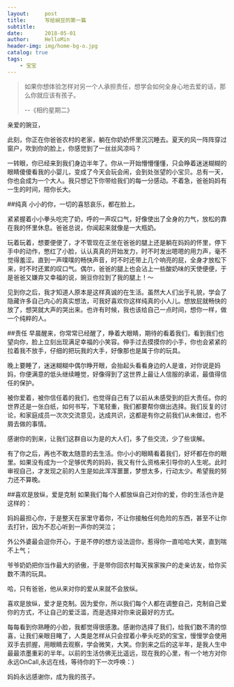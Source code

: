 ```yaml
---
layout:     post
title:      写给豌豆的第一篇
subtitle:   
date:       2018-05-01
author:     HelloMin
header-img: img/home-bg-o.jpg
catalog: true
tags:
    - 宝宝
---
```


> 如果你想体验怎样对另一个人承担责任，想学会如何全身心地去爱的话，那么你就应该有孩子。
> 
> --《相约星期二》


亲爱的豌豆，

此刻，你正在你爸爸农村的老家，躺在你奶奶怀里沉沉睡去。夏天的风一阵阵穿过窗户，吹到你的脸上，你感觉到了一丝丝风凉吗？

一转眼，你已经来到我们身边半年了。你从一开始懵懵懂懂，只会睁着迷迷糊糊的眼睛傻傻看我的小婴儿，变成了今天会玩会闹，会到处张望的小宝贝。总有一天，你也会成为一个大人。我只想记下你带给我们的每一分感动。不着急，爸爸妈妈有一生的时间，陪你长大。

##纯真
小小的你，一切的喜怒哀乐，都在脸上。

紧紧握着小小拳头吃完了奶，呼的一声叹口气，好像使出了全身的力气，放松的靠在我的怀里休息。爸爸总说，你闻起来就像是一大瓶奶。

玩着玩着，想要便便了，才不管现在正坐在爸爸的腿上还是躺在妈妈的怀里，停下手中的动作，憋红了小脸，认认真真的开始发力，时不时发出嗯嗯的用力声，毫不觉得羞涩。直到一声噗噗的畅快声音，时不时还带上几个响亮的屁，全身才放松下来，时不时还累的叹口气。偶尔，爸爸的腿上也会沾上一些酸奶味的天使便便，于是爸爸又嫌弃又幸福的说，豌豆你拉到了我的腿上！～

见到你之后，我才知道人原本是这样真诚的在生活。虽然大人们出于礼貌，学会了隐藏许多自己内心的真实想法，可我好喜欢你这样纯真的小人儿。想放屁就畅快的放了，想哭就大声的哭出来。也许有时候，我也该给自己一点时间，想你一样，做一个纯粹的人。

##责任
早晨醒来，你常常已经醒了，睁着大眼睛，期待的看着我们，看到我们也望向你，脸上立刻出现满足幸福的小笑容。伸手过去摸摸你的小手，你也会紧紧的拉着我不放手，仔细的把玩我的大手，好像那也是属于你的玩具。

晚上要睡了，迷迷糊糊中偶尔睁开眼，会抬起头看看身边的人是谁，对你说是妈妈，你便满意的低头继续睡觉，好像得到了这世界上最让人信服的承诺，最值得信任的保护。

被你爱着，被你信任着的我们，也觉得自己有了以前从未感受到的巨大责任。你的世界还是一张白纸，如何书写，下笔轻重，我们都要帮你做出选择。我们反复的讨论，和家庭成员一次次交流意见，达成共识，这都是有你之前我们从未做过，也不屑去做的事情。

感谢你的到来，让我们这群自以为是的大人们，多了些交流，少了些误解。

有了你之后，再也不敢太随意的去生活。你小小的眼睛看着我们，好坏都在你的眼里。如果没有成为一个足够优秀的妈妈，我又有什么资格来引导你的人生呢。此时审视自己，才发现之前的人生是如此浑浑噩噩，梦想太多，行动太少。希望我的努力还不算晚。

##喜欢是放纵，爱是克制
如果我们每个人都放纵自己对你的爱，你的生活也许是这样的：

妈妈最担心你，于是整天在家里守着你，不让你接触任何危险的东西，甚至不让你去打针，因为不忍心听到一声你的哭泣；

外公外婆最会逗你开心，于是不停的想方设法逗你，惹得你一直哈哈大笑，直到喘不上气；

爷爷奶奶把你当作最大的骄傲，于是带你回农村每天挨家挨户的走亲访友，给你买数不清的玩具。

哈，只有爸爸，他从来对你的爱从来就不会放纵。

喜欢是放纵，爱才是克制。因为爱你，所以我们每个人都在调整自己，克制自己爱你的方式，不让自己的爱泛滥，而是选择对你来说最好的方式。

每每看到你熟睡的小脸，我都觉得很感激。感谢你选择了我们，给我们数不清的惊喜，让我们亲眼目睹了，人类是怎样从只会捏着小拳头吃奶的宝宝，慢慢学会使用双手去抓握，用眼睛去观察，学会微笑，大笑。你到来之后的这半年，是我人生中最最浓墨重彩的半年。以前的生活仿佛无比遥远，现在我的心里，有一个地方对你永远OnCall,永远在线，等待你的下一次呼唤：）

妈妈永远感谢你，成为我的孩子。
